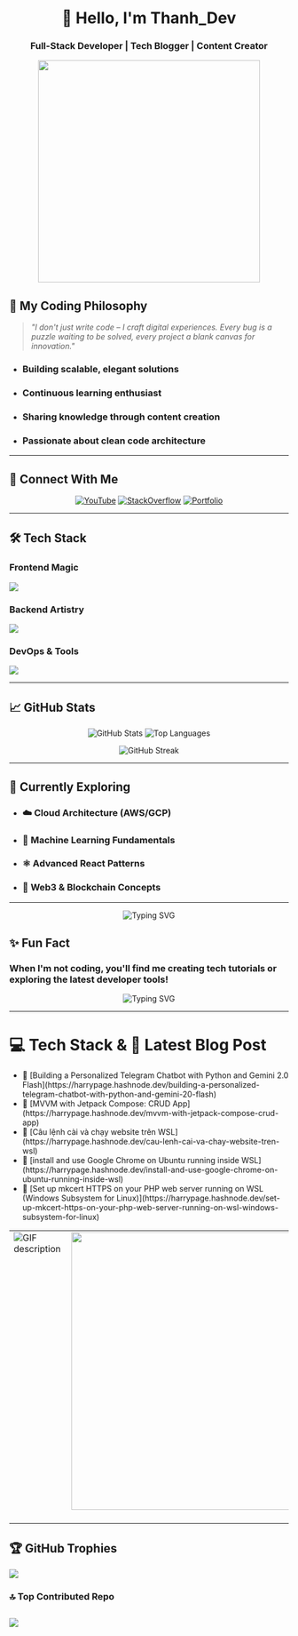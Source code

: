 <div align="center">
  
# 👋 Hello, I'm Thanh_Dev 

### **Full-Stack Developer | Tech Blogger | Content Creator**

<img src="https://media.giphy.com/media/L1R1tvI9svkIWwpVYr/giphy.gif" width="400"/>

</div>

## 🔮 My Coding Philosophy

>  *"I don't just write code – I craft digital experiences. Every bug is a puzzle waiting to be solved, every project a blank canvas for innovation."*

- ### Building scalable, elegant solutions
- ### Continuous learning enthusiast
- ### Sharing knowledge through content creation
- ### Passionate about clean code architecture

---

## 🌌 Connect With Me

<div align="center">
  
[![YouTube](https://img.shields.io/badge/YouTube-FF0000?style=for-the-badge&logo=youtube&logoColor=white)](https://www.youtube.com/@dev-maniac2349)
[![StackOverflow](https://img.shields.io/badge/Stack_Overflow-FE7A16?style=for-the-badge&logo=stackoverflow&logoColor=white)](https://stackoverflow.com/users/20553682)
[![Portfolio](https://img.shields.io/badge/Portfolio-000000?style=for-the-badge&logo=vercel&logoColor=white)](https://thaonguyen-portfolio.vercel.app/)

</div>

---

## 🛠️ Tech Stack

### Frontend Magic
<span>
  <img src="https://skillicons.dev/icons?i=html,css,react,nextjs,typescript,tailwind,bootstrap,materialui" />
</span>

### Backend Artistry
<span>
  <img src="https://skillicons.dev/icons?i=php,laravel,kotlin,nodejs,express,fastapi,mongodb,mysql,postgres" />
</span>

### DevOps & Tools
<span>
  <img src="https://skillicons.dev/icons?i=git,ubuntu,docker,aws,githubactions" />
</span>

---

## 📈 GitHub Stats

<div align="center">
  
![GitHub Stats](https://github-readme-stats.vercel.app/api?username=Gianguyen1234&show_icons=true&theme=radical&hide_border=true&include_all_commits=true&count_private=true) ![Top Languages](https://github-readme-stats.vercel.app/api/top-langs/?username=Gianguyen1234&layout=compact&theme=radical&hide_border=true&langs_count=8)
  

![GitHub Streak](https://streak-stats.demolab.com?user=Gianguyen1234&theme=radical&hide_border=true)

</div>

---

## 🌠 Currently Exploring

- ### ☁️ Cloud Architecture (AWS/GCP)
- ### 🤖 Machine Learning Fundamentals
- ### ⚛️ Advanced React Patterns
- ### 🔗 Web3 & Blockchain Concepts

---

<div align="center">
  
![Typing SVG](https://readme-typing-svg.demolab.com?font=Fira+Code&weight=600&size=24&pause=1000&color=FF7D7D&center=true&vCenter=true&width=500&lines=Code+is+my+canvas;Turning+ideas+into+reality;Debugging+by+day%2C+Creating+by+night)
  
</div>

## ✨ Fun Fact

### When I'm not coding, you'll find me creating tech tutorials or exploring the latest developer tools!

<div align="center">
  <img src="https://readme-typing-svg.demolab.com?font=Fira+Code&pause=1000&color=FF2D00&center=true&vCenter=true&width=435&lines=Relax%2C+sit+back+and+enjoy+coding!" alt="Typing SVG" />
</div>

---

# 💻 Tech Stack & 📝 Latest Blog Post
<table>
  <tr>
    <td valign="top" width="50%">
      <picture>
        <source media="(prefers-color-scheme: dark)" srcset="./Skills_Animation_Dark.gif">
        <source media="(prefers-color-scheme: light)" srcset="./Skills_Animation_White.gif">
        <img align="left" alt="GIF description" src="./Skills_Animation_White.gif">
      </picture>
    </td>
    <td valign="top" width="50%">
        <img src="https://user-images.githubusercontent.com/74038190/225813708-98b745f2-7d22-48cf-9150-083f1b00d6c9.gif" width="500">
<br><br>
    </td>
         
<!-- BLOG-POST-LIST:START -->
<ul><li>🔗 [Building a Personalized Telegram Chatbot with Python and Gemini 2.0 Flash](https://harrypage.hashnode.dev/building-a-personalized-telegram-chatbot-with-python-and-gemini-20-flash)</li> <li>🔗 [MVVM with Jetpack Compose:  CRUD App](https://harrypage.hashnode.dev/mvvm-with-jetpack-compose-crud-app)</li> <li>🔗 [Câu lệnh cài và chạy website trên WSL](https://harrypage.hashnode.dev/cau-lenh-cai-va-chay-website-tren-wsl)</li> <li>🔗 [install and use Google Chrome on Ubuntu running inside WSL](https://harrypage.hashnode.dev/install-and-use-google-chrome-on-ubuntu-running-inside-wsl)</li> <li>🔗 [Set up mkcert HTTPS on your PHP web server running on WSL (Windows Subsystem for Linux)](https://harrypage.hashnode.dev/set-up-mkcert-https-on-your-php-web-server-running-on-wsl-windows-subsystem-for-linux)</li> </ul>
<!-- BLOG-POST-LIST:END -->

  </tr>
</table>


## 🏆 GitHub Trophies
![](https://github-profile-trophy.vercel.app/?username=Gianguyen1234&theme=radical&no-frame=true&no-bg=true&margin-w=4)

### 🔝 Top Contributed Repo
![](https://github-contributor-stats.vercel.app/api?username=Gianguyen1234&limit=5&theme=dark&combine_all_yearly_contributions=true)
---


<!-- Proudly created with GPRM ( https://gprm.itsvg.in ) -->
<!---
Gianguyen1234/Gianguyen1234 is a ✨ special ✨ repository because its `README.md` (this file) appears on your GitHub profile.
You can click the Preview link to take a look at your changes.
--->
